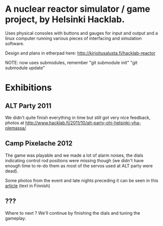 # A nuclear reactor simulator / game project, by Helsinki Hacklab.

Uses physical consoles with buttons and gauges for input and output and a linux computer running various pieces of interfacing and simulation software.

Design and plans in etherpad here: http://kirjoitusalusta.fi/hacklab-reactor

NOTE: now uses submodules, remember "git submodule init" "git submodule update"

# Exhibitions

## ALT Party 2011

We didn't quite finish everything in time but still got very nice feedback, photos at http://www.hacklab.fi/2011/10/alt-party-ohi-helsinki-yha-olemassa/

## Camp Pixelache 2012

The game was playable and we made a lot of alarm noises, the dials indicating control rod positions were missing though (we didn't have enough time to re-do them as most of the servos used at ALT party were dead).

Some photos from the event and late nights preceding it can be seen in this [article][1] (text in Finnish)

[1]: http://www.mbnet.fi/artikkeli/blogit/mblabra/hacklabin_reaktoripeli_kotitekoinen_t_ernobyl

## ???

Where to next ? We'll continue by finishing the dials and tuning the gameplay.
